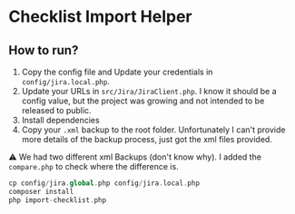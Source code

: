 # Checklist Import Helper

## How to run?

1. Copy the config file and Update your credentials in `config/jira.local.php`.
2. Update your URLs in `src/Jira/JiraClient.php`. I know it should be a config value, but the project was growing and not intended to be released to public.
3. Install dependencies 
4. Copy your `.xml` backup to the root folder. Unfortunately I can't provide more details of the backup process, just got the xml files provided.

:warning: We had two different xml Backups (don't know why). I  added the `compare.php` to check where the difference is.


```php
cp config/jira.global.php config/jira.local.php
composer install
php import-checklist.php
```

